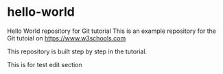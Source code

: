 # hello-world
Hello World repository for Git tutorial
This is an example repository for the Git tutoial on https://www.w3schools.com

This repository is built step by step in the tutorial.


This is for test edit section
